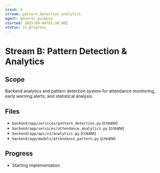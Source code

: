 ```yaml
---
issue: 6
stream: pattern_detection_analytics
agent: general-purpose
started: 2025-09-04T01:50:00Z
status: in_progress
---
```


# Stream B: Pattern Detection & Analytics

## Scope
Backend analytics and pattern detection system for attendance monitoring, early warning alerts, and statistical analysis.

## Files
- `backend/app/services/pattern_detection.py` (create)
- `backend/app/services/attendance_analytics.py` (create)
- `backend/app/api/v1/analytics.py` (create)
- `backend/app/models/attendance_pattern.py` (create)

## Progress
- Starting implementation